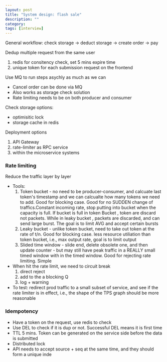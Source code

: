 ```yaml
---
layout: post
title: "System design: flash sale"
description: ""
category: 
tags: [interview]
---
```


General workflow: check storage -> deduct storage ->  create order -> pay

Dedup multiple request from the same user
1. redis for consitency check, set 5 mins expire time
2. unique token for each submission request on the frontend

Use MQ to run steps asychly as much as we can
* Cancel order can be done via MQ
* Also works as storage check solution
* Rate limiting needs to be on both producer and consumer

Check storage options:
* optimisitic lock
* storage cache in redis

Deployment options
1. API Gateway
2. rate-limiter as RPC service
3. within the microservice systems


### Rate limiting

Reduce the traffic layer by layer
* Tools:
  1. Token bucket - no need to be producer-consumer, and calcuate last token's timestamp and we can calcualte how many tokens we need to add. Good for blocking case. Good for no SUDDEN change of traffics.Constant incoming rate, stop putting into bucket when the capacity is full. If bucket is full in token Bucket , token are discard not packets. While in leaky bucket , packets are discarded, and can send large burst. The goal is to limit AVG and accept certain bursts
  2. Leaky bucket - unlike token bucket, need to take out token at the rate of t/n. Good for blocking case. less resource utiliation than token bucket, i.e., max output rate, goal is to limit output
  3. Slided time window - slide end, delete obsolete one, and then update counter - but may still have peak traffic in a REALLY small timed window with in the timed window. Good for rejecting rate limiting. Simple
* When hit the rate limit, we need to circuit break
  1. direct reject
  2. add to the a blocking Q
  3. log + warning
* To test: redirect prod traffic to a small subset of service, and see if the rate limiter is in effect, i.e., the shape of the TPS graph should be more reasonable


### Idempotency
* Have a token on the request, use redis to check
 * Use DEL to check if it is dup or not. Successful DEL means it is first time
 * TTL 5 mins. Token can be generated on the service side before the data is submitted
* Distributed lock
* API needs to accept source + seq at the same time, and they should form a unique inde
